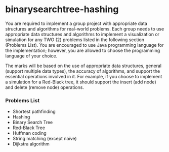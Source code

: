 # binarysearchtree-hashing

You are required to implement a group project with appropriate data structures and algorithms for real-world problems. Each group needs to use appropriate data structures and algorithms to implement a visualization or simulation for any TWO (2) problems listed in the following section (Problems List). You are encouraged to use Java programming language for the implementation; however, you are allowed to choose the programming language of your choice.

The marks will be based on the use of appropriate data structures, general (support multiple data types), the accuracy of algorithms, and support the essential operations involved in it. For example, if you choose to implement a simulation for a Red-Black tree, it should support the insert (add node) and delete (remove node) operations.

### Problems List
- Shortest pathfinding
- Hashing
- Binary Search Tree
- Red-Black Tree
- Huffman coding
- String matching (except naïve)
- Dijkstra algorithm
